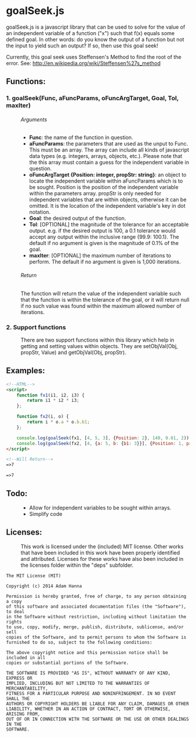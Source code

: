 # goalSeek.js

goalSeek.js is a javascript library that can be used to solve for the value of an independent variable of a function ("x") such that f(x) equals some defined goal. In other words: do you know the output of a function but not the input to yield such an output? If so, then use this goal seek!

Currently, this goal seek uses Steffensen's Method to find the root of the error. 
See: http://en.wikipedia.org/wiki/Steffensen%27s_method

## Functions:
<dl>
  <dt><h3>1. goalSeek(Func, aFuncParams, oFuncArgTarget, Goal, Tol, maxIter)</h3>
  <dd><h6>Arguments</h6>
  <ul>
    <li><b>Func</b>: the name of the function in question.</li>
    <li><b>aFuncParams</b>: the parameters that are used as the unput to Func. This must be an array. The array can include all kinds of javascript data types (e.g. integers, arrays, objects, etc.). Please note that the this array must contain a guess for the independent variable in question.</li>
    <li><b>oFuncArgTarget {Position: integer, propStr: string}</b>: an object to locate the independent variable within aFuncParams which is to be sought. Position is the position of the independent variable within the parameters array. propStr is only needed for independent variables that are within objects, otherwise it can be omitted. It is the location of the independent variable's key in dot notation.</li>
    <li><b>Goal</b>: the desired output of the function.</li>
    <li><b>Tol</b>: [OPTIONAL] the magnitude of the tolerance for an acceptable output. e.g. if the desired output is 100, a 0.1 tolerance would accept any output within the inclusive range {99.9: 100.1}. The default if no argument is given is the magnitude of 0.1% of the goal.</li>
    <li><b>maxIter</b>: [OPTIONAL] the maximum number of iterations to perform. The default if no argument is given is 1,000 iterations.</li>
  </ul>
  <dd><h6>Return</h6>
  <dd>The function will return the value of the independent variable such that the function is within the tolerance of the goal, or it will return null if no such value was found within the maximum allowed number of iterations. 
  <dt><h3>2. Support functions</h3>
  <dd>There are two support functions within this library which help in getting and setting values within objects. They are setObjVal(Obj, propStr, Value) and getObjVal(Obj, propStr).
</dl>

## Examples:
  
```html
<!--HTML-->
<script>
	function fx1(i1, i2, i3) {
		return i1 * i2 * i3;
	};

	function fx2(i, o) {
		return i * o.a * o.b.b1;
	};

	console.log(goalSeek(fx1, [4, 5, 3], {Position: 2}, 140, 0.01, 2));
	console.log(goalSeek(fx2, [4, {a: 5, b: {b1: 3}}], {Position: 1, propStr: "b.b1"}, 140, 0.01, 2));
</script>

<!--Will Return-->
=>7

=>7

```
## Todo:
<dl>
	<dd>
	<ul>
		<li>Allow for independent variables to be sought within arrays.</li>
		<li>Simplify code</li>
	</ul>
</dl>

## Licenses:
<dl><dd>This work is licensed under the (included) MIT license. Other works that have been included in this work have been properly identified and attributed. Licenses for these works have also been included in the licenses folder within the "deps" subfolder.
</dl>

```
The MIT License (MIT)

Copyright (c) 2014 Adam Hanna

Permission is hereby granted, free of charge, to any person obtaining a copy
of this software and associated documentation files (the "Software"), to deal
in the Software without restriction, including without limitation the rights
to use, copy, modify, merge, publish, distribute, sublicense, and/or sell
copies of the Software, and to permit persons to whom the Software is
furnished to do so, subject to the following conditions:

The above copyright notice and this permission notice shall be included in all
copies or substantial portions of the Software.

THE SOFTWARE IS PROVIDED "AS IS", WITHOUT WARRANTY OF ANY KIND, EXPRESS OR
IMPLIED, INCLUDING BUT NOT LIMITED TO THE WARRANTIES OF MERCHANTABILITY,
FITNESS FOR A PARTICULAR PURPOSE AND NONINFRINGEMENT. IN NO EVENT SHALL THE
AUTHORS OR COPYRIGHT HOLDERS BE LIABLE FOR ANY CLAIM, DAMAGES OR OTHER
LIABILITY, WHETHER IN AN ACTION OF CONTRACT, TORT OR OTHERWISE, ARISING FROM,
OUT OF OR IN CONNECTION WITH THE SOFTWARE OR THE USE OR OTHER DEALINGS IN THE
SOFTWARE.
```